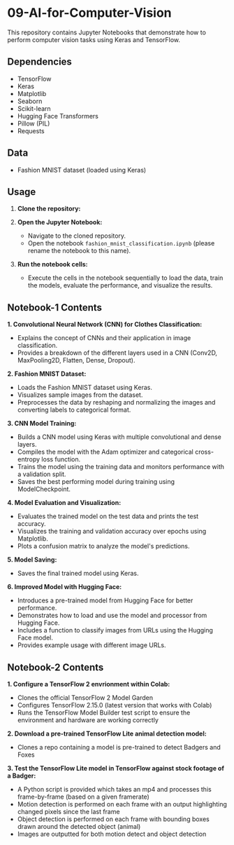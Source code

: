 # 09-AI-for-Computer-Vision

This repository contains Jupyter Notebooks that demonstrate how to perform computer vision tasks using Keras and TensorFlow.


## Dependencies

- TensorFlow
- Keras
- Matplotlib
- Seaborn
- Scikit-learn
- Hugging Face Transformers
- Pillow (PIL)
- Requests

## Data 

- Fashion MNIST dataset (loaded using Keras)


## Usage

1. **Clone the repository:**
2. **Open the Jupyter Notebook:**
   - Navigate to the cloned repository.
   - Open the notebook `fashion_mnist_classification.ipynb` (please rename the notebook to this name).

2. **Run the notebook cells:**
   - Execute the cells in the notebook sequentially to load the data, train the models, evaluate the performance, and visualize the results.


## Notebook-1 Contents

**1. Convolutional Neural Network (CNN) for Clothes Classification:**
- Explains the concept of CNNs and their application in image classification.
- Provides a breakdown of the different layers used in a CNN (Conv2D, MaxPooling2D, Flatten, Dense, Dropout).

**2. Fashion MNIST Dataset:**
- Loads the Fashion MNIST dataset using Keras.
- Visualizes sample images from the dataset.
- Preprocesses the data by reshaping and normalizing the images and converting labels to categorical format.

**3. CNN Model Training:**
- Builds a CNN model using Keras with multiple convolutional and dense layers.
- Compiles the model with the Adam optimizer and categorical cross-entropy loss function.
- Trains the model using the training data and monitors performance with a validation split.
- Saves the best performing model during training using ModelCheckpoint.

**4. Model Evaluation and Visualization:**
- Evaluates the trained model on the test data and prints the test accuracy.
- Visualizes the training and validation accuracy over epochs using Matplotlib.
- Plots a confusion matrix to analyze the model's predictions.

**5. Model Saving:**
- Saves the final trained model using Keras.

**6. Improved Model with Hugging Face:**
- Introduces a pre-trained model from Hugging Face for better performance.
- Demonstrates how to load and use the model and processor from Hugging Face.
- Includes a function to classify images from URLs using the Hugging Face model.
- Provides example usage with different image URLs.

## Notebook-2 Contents

**1. Configure a TensorFlow 2 envrionment within Colab:**
- Clones the official TensorFlow 2 Model Garden
- Configures TensorFlow 2.15.0 (latest version that works with Colab)
- Runs the TensorFlow Model Builder test script to ensure the environment and hardware are working correctly

**2. Download a pre-trained TensorFlow Lite animal detection model:**
- Clones a repo containing a model is pre-trained to detect Badgers and Foxes

**3. Test the TensorFlow Lite model in TensorFlow against stock footage of a Badger:**
- A Python script is provided which takes an mp4 and processes this frame-by-frame (based on a given framerate)
- Motion detection is performed on each frame with an output highlighting changed pixels since the last frame
- Object detection is performed on each frame with bounding boxes drawn around the detected object (animal)
- Images are outputted for both motion detect and object detection